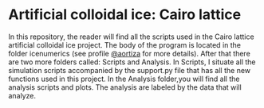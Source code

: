 # Artificial colloidal ice: Cairo lattice 

   
   In this repository, the reader will find all the scripts used in the Cairo lattice artificial colloidal ice project. The body of the program is located in the folder icenumerics (see profile [@aortiza](https://github.com/aortiza/icenumerics) for more details). After that there are two more folders called: Scripts and Analysis. In Scripts, I situate all the simulation scripts accompanied by the support.py file that has all the new functions used in this project. In the Analysis folder,you will find all the analysis scripts and plots. The analysis are labeled by the data that will analyze. 